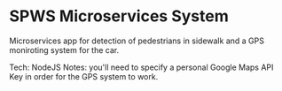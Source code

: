 # SPWS Microservices System

Microservices app for detection of pedestrians in sidewalk and a GPS moniroting system for the car.

Tech: NodeJS
Notes: you'll need to specify a personal Google Maps API Key in order for the GPS system to work.
